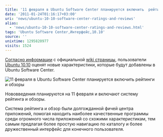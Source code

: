 ```yaml
---
title: '11 февраля в Ubuntu Software Center планируется включить  рейтинги и обзоры'
date: '2011-01-24T01:16:17+03:00'
uri: 'news/ubuntu-10-10-software-center-ratings-and-reviews'
alias: 
  - 'news/ubuntu-10-10-software-center-ratings-and-reviews.html'
tags: 'Ubuntu Software Center,Интерфейс,10.10'
source: ''
unixtime: 1295820977
visits: 1524
---
```

[Согласно информации](http://www.omgubuntu.co.uk/2011/01/ubuntu-10-10-software-center-to-get-ratings-and-reviews-on-feb-11th/) с официальной [wiki страницы](https://wiki.ubuntu.com/SoftwareCenter#February%202011), пользователи [Ubuntu 10.10](news/stal-dostupen-ubuntu-10-10) оценят новые характеристики, которые будут добавлены в Ubuntu Software Center.

![11 февраля в Ubuntu Software Center планируется включить  рейтинги и обзоры](img/2011/01/24/01-00/usc.jpg)

Нововведения планируются на 11 февраля и включают систему рейтинга и обзоры.

Система рейтинга и обзор были долгожданной фичей центра приложений, помогая находить наиболее качественные программы среди огромного числа приложений со схожими характеристикам, тем самым предлагая более простую навигацию по каталогу и более дружественный интерфейс для конечного пользователя.

